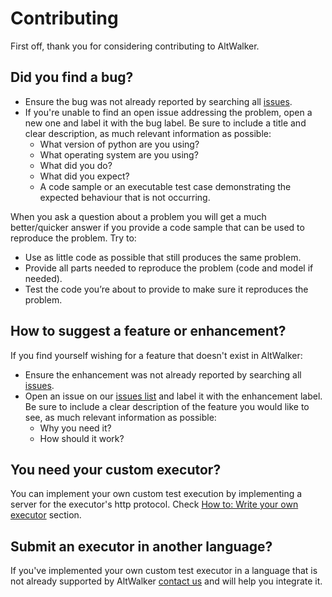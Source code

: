 # Contributing

First off, thank you for considering contributing to AltWalker.

## Did you find a bug?

- Ensure the bug was not already reported by searching all [issues](https://gitlab.com/altom/altwalker/altwalker/issues).
- If you're unable to find an open issue addressing the problem, open a new one and label it with the bug label. Be sure to include a title and clear description, as much relevant information as possible:
  - What version of python are you using?
  - What operating system are you using?
  - What did you do?
  - What did you expect?
  - A code sample or an executable test case demonstrating the expected behaviour that is not occurring.

When you ask a question about a problem you will get a much better/quicker answer if you provide a code sample that can be used to reproduce the problem. Try to:

- Use as little code as possible that still produces the same problem.
- Provide all parts needed to reproduce the problem (code and model if needed).
- Test the code you’re about to provide to make sure it reproduces the problem.

## How to suggest a feature or enhancement?

If you find yourself wishing for a feature that doesn't exist in AltWalker:

- Ensure the enhancement was not already reported by searching all [issues](https://gitlab.com/altom/altwalker/altwalker/issues).
- Open an issue on our [issues list](https://gitlab.com/altom/altwalker/altwalker/issues) and label it with the enhancement label. Be sure to include a clear description of the feature you would like to see, as much relevant information as possible:
  - Why you need it?
  - How should it work?

## You need your custom executor?

You can implement your own custom test execution by implementing a server for the executor's http protocol. Check [How to: Write your own executor](https://altom.gitlab.io/altwalker/altwalker/how-tos/custom-executor.html) section.

## Submit an executor in another language?

If you've implemented your own custom test executor in a language that is not already supported by AltWalker [contact us](mailto:altwalker@altom.com) and will help you integrate it.
